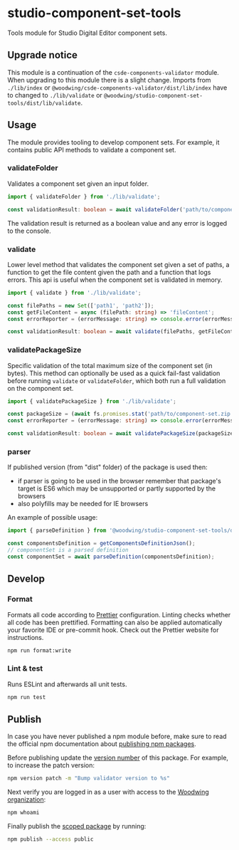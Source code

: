 # studio-component-set-tools

Tools module for Studio Digital Editor component sets.

## Upgrade notice

This module is a continuation of the `csde-components-validator` module. When upgrading to this module there is a slight change. Imports from `./lib/index` or `@woodwing/csde-components-validator/dist/lib/index` have to changed to `./lib/validate` or `@woodwing/studio-component-set-tools/dist/lib/validate`.

## Usage

The module provides tooling to develop component sets. For example, it contains public API methods to validate a component set.

### validateFolder

Validates a component set given an input folder.

```ts
import { validateFolder } from './lib/validate';

const validationResult: boolean = await validateFolder('path/to/component-set');
```

The validation result is returned as a boolean value and any error is logged to the console.

### validate

Lower level method that validates the component set given a set of paths, a function to get the file content given the path and a function that logs errors. This api is useful when the component set is validated in memory.

```ts
import { validate } from './lib/validate';

const filePaths = new Set(['path1', 'path2']);
const getFileContent = async (filePath: string) => 'fileContent';
const errorReporter = (errorMessage: string) => console.error(errorMessage);

const validationResult: boolean = await validate(filePaths, getFileContent, errorReporter);
```

### validatePackageSize

Specific validation of the total maximum size of the component set (in bytes). This method can optionally be used as a quick fail-fast validation before running `validate` or `validateFolder`, which both run a full validation on the component set.

```ts
import { validatePackageSize } from './lib/validate';

const packageSize = (await fs.promises.stat('path/to/component-set.zip')).size;
const errorReporter = (errorMessage: string) => console.error(errorMessage);

const validationResult: boolean = await validatePackageSize(packageSize, errorReporter);
```

### parser

If published version (from "dist" folder) of the package is used then:

-   if parser is going to be used in the browser remember that package's target is ES6 which may be unsupported or partly supported by the browsers
-   also polyfills may be needed for IE browsers

An example of possible usage:

```ts
import { parseDefinition } from '@woodwing/studio-component-set-tools/dist/parser';

const componentsDefinition = getComponentsDefinitionJson();
// componentSet is a parsed definition
const componentSet = await parseDefinition(componentsDefinition);
```

## Develop

### Format

Formats all code according to [Prettier](https://prettier.io) configuration. Linting checks whether all code has been prettified. Formatting can also be applied automatically your favorite IDE or pre-commit hook. Check out the Prettier website for instructions.

```bash
npm run format:write
```

### Lint & test

Runs ESLint and afterwards all unit tests.

```bash
npm run test
```

## Publish

In case you have never published a npm module before, make sure to read the official npm documentation about [publishing npm packages](https://docs.npmjs.com/packages-and-modules/contributing-packages-to-the-registry).

Before publishing update the [version number](https://docs.npmjs.com/updating-your-published-package-version-number) of this package. For example, to increase the patch version:

```bash
npm version patch -m "Bump validator version to %s"
```

Next verify you are logged in as a user with access to the [Woodwing organization](https://www.npmjs.com/org/woodwing):

```bash
npm whoami
```

Finally publish the [scoped package](https://docs.npmjs.com/creating-and-publishing-scoped-public-packages#publishing-scoped-public-packages) by running:

```bash
npm publish --access public
```
